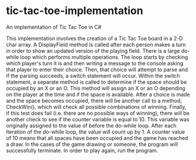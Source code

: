 # tic-tac-toe-implementation
An implementation of Tic Tac Toe in C#

This implementation involves the creation of a Tic Tac Toe board in a 2-D char array. A DisplayField method is called after each person makes a turn in order to show an updated version of the playing field. There is a large do-while loop which performs multiple operations. The loop starts by checking which player's turn it is and then writing a message to the console asking that player to enter their choice. Then, that choice will attempt to parse and if the parsing succeeds, a switch statement will occur. Within the switch statement, a separate method is called to determine if the space should be occupied by an X or an O. This method will assign an X or an O depending on the player at the time and if the space is available. After a choice is made and the space becomes occupied, there will be another call to a method, CheckWin(), which will check all possible combinations of winning. Finally, if this test does fail (i.e. there are no possible ways of winning), there will be another check to see if the counter variable is equal to 10. This variable was originally assigned to the value of before the do-while loop. After each iteration of the do-while loop, the value will count up by 1. A counter value of 10 means that all spaces have been occupied and the game has reached a draw. In the cases of the game drawing or someone, the program will successfully terminate. In order to play again, run the program.
